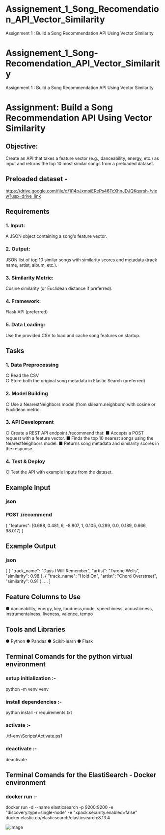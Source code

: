 # Assignement_1_Song_Recomendation_API_Vector_Similarity
Assignment 1 : Build a Song Recommendation API Using Vector Similarity

# Assignement_1_Song-Recomendation_API_Vector_Similarity
Assignment 1 : Build a Song Recommendation API Using Vector Similarity 


# Assignment: Build a Song Recommendation API Using Vector Similarity 

## Objective: 
Create an API that takes a feature vector (e.g., danceability, energy, etc.) as input and returns the top 10 most similar songs from a preloaded dataset. 

## Preloaded dataset - 
https://drive.google.com/file/d/1i14pJxmoiERePs46TcXhnJDJQKqxrsh-/view?usp=drive_link 

## Requirements 
### 1. Input:
 A JSON object containing a song's feature vector. 
### 2. Output: 
JSON list of top 10 similar songs with similarity scores and metadata (track 
name, artist, album, etc.). 
### 3. Similarity Metric: 
Cosine similarity (or Euclidean distance if preferred). 
### 4. Framework: 
Flask API (preferred)  
### 5. Data Loading: 
Use the provided CSV to load and cache song features on startup. 

## Tasks 
### 1. Data Preprocessing 
○ Read the CSV  
○ Store both the original song metadata in Elastic Search (preferred) 
### 2. Model Building 
○ Use a NearestNeighbors model (from sklearn.neighbors) with cosine or Euclidean metric. 
### 3. API Development 
○ Create a REST API endpoint /recommend that: 
■ Accepts a POST request with a feature vector. 
■ Finds the top 10 nearest songs using the NearestNeighbors model. 
■ Returns song metadata and similarity scores in the response. 
### 4. Test & Deploy 
○ Test the API with example inputs from the dataset. 
 

## Example Input 
### json 
### POST /recommend 
{ 
  "features": [0.688, 0.481, 6, -8.807, 1, 0.105, 0.289, 0.0, 0.189, 
0.666, 98.017] 
} 
 
## Example Output 
### json 
[ 
  { 
    "track_name": "Days I Will Remember", 
    "artist": "Tyrone Wells", 
    "similarity": 0.98 
  }, 
  { 
    "track_name": "Hold On", 
    "artist": "Chord Overstreet", 
    "similarity": 0.91 
  }, 
  ... 
] 
 
## Feature Columns to Use 
● danceability, energy, key, loudness,mode, speechiness, acousticness, instrumentalness, liveness, valence, tempo 

## Tools and Libraries 
● Python 
● Pandas 
● Scikit-learn 
● Flask 

## Terminal Comands for the python virtual environment
### setup initialization :-
python -m venv venv
### install dependencies :-
python install -r requirements.txt
### activate :- 
.\tf-env\Scripts\Activate.ps1
### deactivate :- 
deactivate

## Terminal Comands for the ElastiSearch - Docker environment
### docker run :-
docker run -d --name elasticsearch -p 9200:9200 -e "discovery.type=single-node" -e "xpack.security.enabled=false" docker.elastic.co/elasticsearch/elasticsearch:8.13.4

![image](https://github.com/user-attachments/assets/a9cd2f16-b767-4e14-ac3f-c1f17d733ce5)

